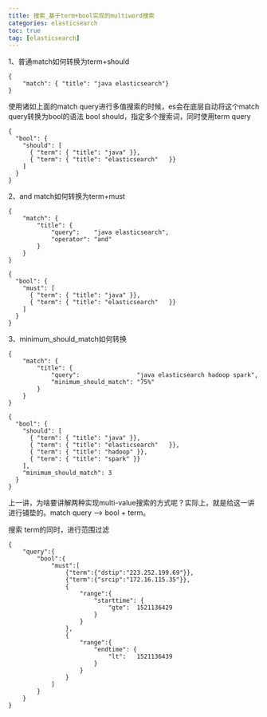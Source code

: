 ```yaml
---
title: 搜索_基于term+bool实现的multiword搜索
categories: elasticsearch   
toc: true  
tag: [elasticsearch]
---
```






1、普通match如何转换为term+should

```
{
    "match": { "title": "java elasticsearch"}
}
```

使用诸如上面的match query进行多值搜索的时候，es会在底层自动将这个match query转换为bool的语法
bool should，指定多个搜索词，同时使用term query

```
{
  "bool": {
    "should": [
      { "term": { "title": "java" }},
      { "term": { "title": "elasticsearch"   }}
    ]
  }
}
```

2、and match如何转换为term+must

```
{
    "match": {
        "title": {
            "query":    "java elasticsearch",
            "operator": "and"
        }
    }
}

{
  "bool": {
    "must": [
      { "term": { "title": "java" }},
      { "term": { "title": "elasticsearch"   }}
    ]
  }
}
```

3、minimum_should_match如何转换

```
{
    "match": {
        "title": {
            "query":                "java elasticsearch hadoop spark",
            "minimum_should_match": "75%"
        }
    }
}

{
  "bool": {
    "should": [
      { "term": { "title": "java" }},
      { "term": { "title": "elasticsearch"   }},
      { "term": { "title": "hadoop" }},
      { "term": { "title": "spark" }}
    ],
    "minimum_should_match": 3 
  }
}
```

上一讲，为啥要讲解两种实现multi-value搜索的方式呢？实际上，就是给这一讲进行铺垫的。match query --> bool + term。


搜索 term的同时，进行范围过滤

```
{
	"query":{
		"bool":{
			"must":[
				{"term":{"dstip":"223.252.199.69"}},	
				{"term":{"srcip":"172.16.115.35"}},
				{
					"range":{
						"starttime": {
							"gte":  1521136429
						}
					}
				},
				{
					"range":{
						"endtime": {
							"lt":   1521136439
						}
					}
				}
			]
		}
	}
}

```
